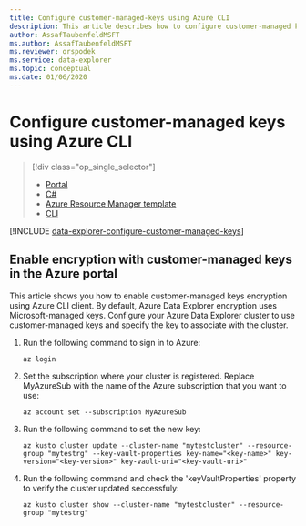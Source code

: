 ```yaml
---
title: Configure customer-managed-keys using Azure CLI
description: This article describes how to configure customer-managed keys encryption on your data in Azure Data Explorer using Azure CLI.
author: AssafTaubenfeldMSFT
ms.author: AssafTaubenfeldMSFT
ms.reviewer: orspodek
ms.service: data-explorer
ms.topic: conceptual
ms.date: 01/06/2020
---
```


# Configure customer-managed keys using Azure CLI

> [!div class="op_single_selector"]
> * [Portal](customer-managed-keys-portal.md)
> * [C#](customer-managed-keys-csharp.md)
> * [Azure Resource Manager template](customer-managed-keys-resource-manager.md)
> * [CLI](customer-managed-keys-cli.md)

[!INCLUDE [data-explorer-configure-customer-managed-keys](includes/data-explorer-configure-customer-managed-keys.md)]

## Enable encryption with customer-managed keys in the Azure portal

This article shows you how to enable customer-managed keys encryption using Azure CLI client. By default, Azure Data Explorer encryption
uses Microsoft-managed keys. Configure your Azure Data Explorer cluster to use customer-managed keys and specify the key to associate
with the cluster.

1. Run the following command to sign in to Azure:
    ```azurecli-interactive
    az login
    ```
1. Set the subscription where your cluster is registered. Replace MyAzureSub with the name of the Azure subscription that you want to use:
    ```azurecli-interactive
    az account set --subscription MyAzureSub
    ```
1. Run the following command to set the new key:
    ```azurecli-interactive
    az kusto cluster update --cluster-name "mytestcluster" --resource-group "mytestrg" --key-vault-properties key-name="<key-name>" key-version="<key-version>" key-vault-uri="<key-vault-uri>"
    ```
1. Run the following command and check the 'keyVaultProperties' property to verify the cluster updated seccessfuly:
    ```azurecli-interactive
    az kusto cluster show --cluster-name "mytestcluster" --resource-group "mytestrg"
    ```




